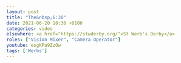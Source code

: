 ```yaml
---
layout: post
title: "The&nbsp;6:30"
date: 2021-06-20 18:30 +0100
categories: video
elsewhere: <a href="https://stwderby.org/">St Werb's Derby</a>
roles: ["Vision Mixer", "Camera Operator"]
youtube: esgKPa9ZzOw
tags: ['Werbs']
---
```

